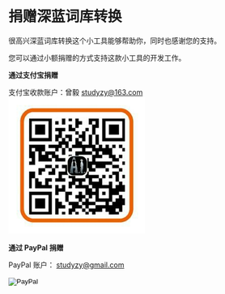 捐赠深蓝词库转换
==============
很高兴深蓝词库转换这个小工具能够帮助你，同时也感谢您的支持。

您可以通过小额捐赠的方式支持这款小工具的开发工作。

**通过支付宝捐赠**

支付宝收款账户：曾毅 studyzy@163.com
![](Images/alipayQR.jpg)

**通过 PayPal 捐赠**

PayPal 账户： studyzy@gmail.com
<form action="https://www.paypal.com/cgi-bin/webscr" method="post">
<input type="hidden" name="cmd" value="_donations">
<input type="hidden" name="business" value="studyzy@gmail.com">
<input type="hidden" name="lc" value="US">
<input type="hidden" name="item_name" value="IME Words Library Converter Developer">
<input type="hidden" name="no_note" value="0">
<input type="hidden" name="currency_code" value="USD">
<input type="hidden" name="bn" value="PP-DonationsBF:btn_donate_LG.gif:NonHostedGuest">
<input type="image" src="https://www.paypalobjects.com/zh_XC/i/btn/btn_donate_LG.gif" border="0" name="submit" alt="PayPal">
<img alt="" border="0" src="https://www.paypalobjects.com/zh_XC/i/scr/pixel.gif" width="1" height="1">
</form>
